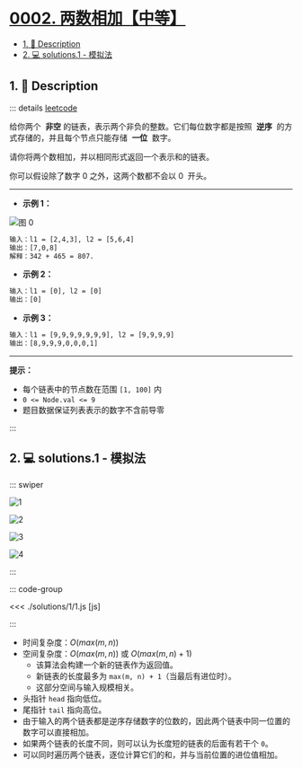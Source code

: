 # [0002. 两数相加【中等】](https://github.com/Tdahuyou/TNotes.leetcode/tree/main/notes/0002.%20%E4%B8%A4%E6%95%B0%E7%9B%B8%E5%8A%A0%E3%80%90%E4%B8%AD%E7%AD%89%E3%80%91)

<!-- region:toc -->

- [1. 📝 Description](#1--description)
- [2. 💻 solutions.1 - 模拟法](#2--solutions1---模拟法)

<!-- endregion:toc -->

## 1. 📝 Description

::: details [leetcode](https://leetcode.cn/problems/add-two-numbers)

给你两个  **非空** 的链表，表示两个非负的整数。它们每位数字都是按照  **逆序**  的方式存储的，并且每个节点只能存储  **一位**  数字。

请你将两个数相加，并以相同形式返回一个表示和的链表。

你可以假设除了数字 0 之外，这两个数都不会以 0  开头。

---

- **示例 1：**

![图 0](https://cdn.jsdelivr.net/gh/tnotesjs/imgs@main/2025-06-01-22-52-32.png)

```txt
输入：l1 = [2,4,3], l2 = [5,6,4]
输出：[7,0,8]
解释：342 + 465 = 807.
```

- **示例 2：**

```txt
输入：l1 = [0], l2 = [0]
输出：[0]
```

- **示例 3：**

```txt
输入：l1 = [9,9,9,9,9,9,9], l2 = [9,9,9,9]
输出：[8,9,9,9,0,0,0,1]
```

---

**提示：**

- 每个链表中的节点数在范围 `[1, 100]` 内
- `0 <= Node.val <= 9`
- 题目数据保证列表表示的数字不含前导零

:::

## 2. 💻 solutions.1 - 模拟法

::: swiper

![1](https://cdn.jsdelivr.net/gh/tnotesjs/imgs@main/2025-06-01-23-57-11.png)

![2](https://cdn.jsdelivr.net/gh/tnotesjs/imgs@main/2025-06-01-23-57-18.png)

![3](https://cdn.jsdelivr.net/gh/tnotesjs/imgs@main/2025-06-01-23-57-25.png)

![4](https://cdn.jsdelivr.net/gh/tnotesjs/imgs@main/2025-06-01-23-57-33.png)

:::

::: code-group

<<< ./solutions/1/1.js [js]

:::

- 时间复杂度：$O(max(m, n))$
- 空间复杂度：$O(max(m, n))$ 或 $O(max(m, n) + 1)$
  - 该算法会构建一个新的链表作为返回值。
  - 新链表的长度最多为 `max(m, n) + 1`（当最后有进位时）。
  - 这部分空间与输入规模相关。
- 头指针 `head` 指向低位。
- 尾指针 `tail` 指向高位。
- 由于输入的两个链表都是逆序存储数字的位数的，因此两个链表中同一位置的数字可以直接相加。
- 如果两个链表的长度不同，则可以认为长度短的链表的后面有若干个 `0`。
- 可以同时遍历两个链表，逐位计算它们的和，并与当前位置的进位值相加。
